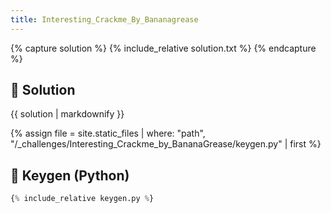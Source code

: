 ```yaml
---
title: Interesting_Crackme_By_Bananagrease
---
```


{% capture solution %}
{% include_relative solution.txt %}
{% endcapture %}

## 📝 Solution

{{ solution | markdownify }}

{% assign file = site.static_files | where: "path", "/_challenges/Interesting_Crackme_by_BananaGrease/keygen.py" | first %}
## 🔑 Keygen (Python)

```py
{% include_relative keygen.py %}
```
